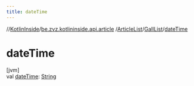 ```yaml
---
title: dateTime
---
```

//[KotlinInside](../../../../index.html)/[be.zvz.kotlininside.api.article](../../index.html)
/[ArticleList](../index.html)/[GallList](index.html)/[dateTime](date-time.html)

# dateTime

[jvm]\
val [dateTime](date-time.html): [String](https://kotlinlang.org/api/latest/jvm/stdlib/kotlin/-string/index.html)




